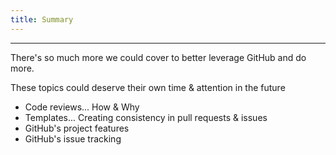 ```yaml
---
title: Summary
---
```


---

There's so much more we could cover to better leverage GitHub and do more.

These topics could deserve their own time & attention in the future

- Code reviews...  How & Why
- Templates...  Creating consistency in pull requests & issues
- GitHub's project features
- GitHub's issue tracking
